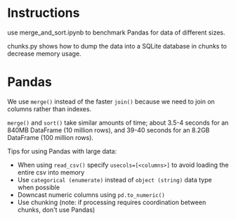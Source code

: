 # Instructions

use merge_and_sort.ipynb to benchmark Pandas for data of different sizes.

chunks.py shows how to dump the data into a SQLite database in chunks to decrease memory usage.


# Pandas

We use `merge()` instead of the faster `join()` because we need to join on columns rather than indexes.

`merge()` and `sort()` take similar amounts of time; about 3.5-4 seconds for an 840MB DataFrame (10 million rows), and 39-40 seconds for an 8.2GB DataFrame (100 million rows).


Tips for using Pandas with large data:
* When using `read_csv()` specify `usecols=[<columns>]` to avoid loading the entire csv into memory
* Use `categorical (enumerate)` instead of `object (string)` data type when possible
* Downcast numeric columns using `pd.to_numeric()`
* Use chunking (note: if processing requires coordination between chunks, don't use Pandas)



